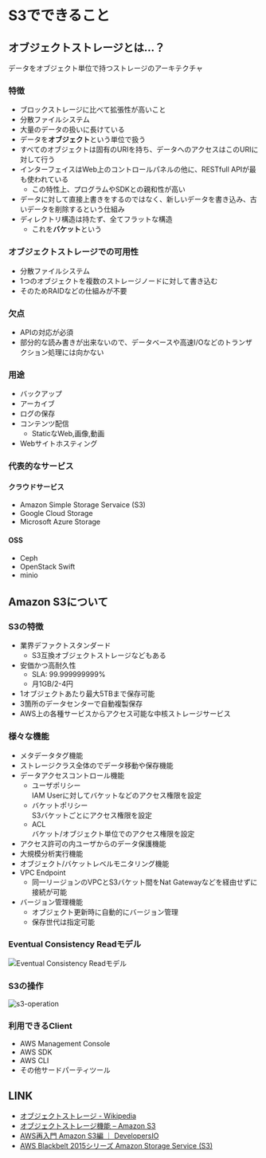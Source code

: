 # S3でできること

## オブジェクトストレージとは…？

データをオブジェクト単位で持つストレージのアーキテクチャ

### 特徴

- ブロックストレージに比べて拡張性が高いこと
- 分散ファイルシステム
- 大量のデータの扱いに長けている
- データを**オブジェクト**という単位で扱う
- すべてのオブジェクトは固有のURIを持ち、データへのアクセスはこのURIに対して行う
- インターフェイスはWeb上のコントロールパネルの他に、RESTfull APIが最も使われている
  - この特性上、プログラムやSDKとの親和性が高い
- データに対して直接上書きをするのではなく、新しいデータを書き込み、古いデータを削除するという仕組み
- ディレクトリ構造は持たず、全てフラットな構造
  - これを**バケット**という

### オブジェクトストレージでの可用性

- 分散ファイルシステム
- 1つのオブジェクトを複数のストレージノードに対して書き込む
- そのためRAIDなどの仕組みが不要

### 欠点

- APIの対応が必須
- 部分的な読み書きが出来ないので、データベースや高速I/Oなどのトランザクション処理には向かない

### 用途

- バックアップ
- アーカイブ
- ログの保存
- コンテンツ配信
  - StaticなWeb,画像,動画
- Webサイトホスティング

### 代表的なサービス

#### クラウドサービス

- Amazon Simple Storage Servaice (S3)
- Google Cloud Storage
- Microsoft Azure Storage

#### OSS

- Ceph
- OpenStack Swift
- minio

## Amazon S3について

### S3の特徴

- 業界デファクトスタンダード
  - S3互換オブジェクトストレージなどもある
- 安価かつ高耐久性
  - SLA: 99.999999999%
  - 月1GB/2-4円
- 1オブジェクトあたり最大5TBまで保存可能
- 3箇所のデータセンターで自動複製保存
- AWS上の各種サービスからアクセス可能な中核ストレージサービス

### 様々な機能

- メタデータタグ機能
- ストレージクラス全体のでデータ移動や保存機能
- データアクセスコントロール機能
  - ユーザポリシー  
  IAM Userに対してバケットなどのアクセス権限を設定
  - バケットポリシー  
  S3バケットごとにアクセス権限を設定
  - ACL  
  バケット/オブジェクト単位でのアクセス権限を設定
- アクセス許可の内ユーザからのデータ保護機能
- 大規模分析実行機能
- オブジェクト/バケットレベルモニタリング機能
- VPC Endpoint
  - 同一リージョンのVPCとS3バケット間をNat Gatewayなどを経由せずに接続が可能
- バージョン管理機能
  - オブジェクト更新時に自動的にバージョン管理
  - 保存世代は指定可能

### Eventual Consistency Readモデル

![Eventual Consistency Readモデル](2019-03-08-16-47-14.png)

### S3の操作

![s3-operation](2019-03-08-16-49-32.png)

### 利用できるClient

- AWS Management Console
- AWS SDK
- AWS CLI
- その他サードパーティツール

## LINK

- [オブジェクトストレージ - Wikipedia](https://ja.wikipedia.org/wiki/%E3%82%AA%E3%83%96%E3%82%B8%E3%82%A7%E3%82%AF%E3%83%88%E3%82%B9%E3%83%88%E3%83%AC%E3%83%BC%E3%82%B8)
- [オブジェクトストレージ機能 – Amazon S3](https://aws.amazon.com/jp/s3/features/)
- [AWS再入門 Amazon S3編 ｜ DevelopersIO](https://dev.classmethod.jp/cloud/aws/cm-advent-calendar-2015-aws-re-entering-s3/)
- [AWS Blackbelt 2015シリーズ Amazon Storage Service (S3)](https://www.slideshare.net/AmazonWebServicesJapan/20150422-aws-blackbelts3)
